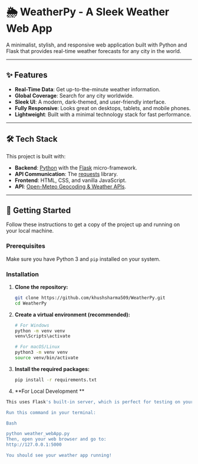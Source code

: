 
# 🌦️ WeatherPy - A Sleek Weather Web App

A minimalist, stylish, and responsive web application built with Python and Flask that provides real-time weather forecasts for any city in the world.


---

## ✨ Features

-   **Real-Time Data**: Get up-to-the-minute weather information.
-   **Global Coverage**: Search for any city worldwide.
-   **Sleek UI**: A modern, dark-themed, and user-friendly interface.
-   **Fully Responsive**: Looks great on desktops, tablets, and mobile phones.
-   **Lightweight**: Built with a minimal technology stack for fast performance.

---

## 🛠️ Tech Stack

This project is built with:

-   **Backend**: [Python](https://www.python.org/) with the [Flask](https://flask.palletsprojects.com/) micro-framework.
-   **API Communication**: The [requests](https://requests.readthedocs.io/en/latest/) library.
-   **Frontend**: HTML, CSS, and vanilla JavaScript.
-   **API**: [Open-Meteo Geocoding & Weather APIs](https://open-meteo.com/).

---

## 🚀 Getting Started

Follow these instructions to get a copy of the project up and running on your local machine.

### Prerequisites

Make sure you have Python 3 and `pip` installed on your system.

### Installation

1.  **Clone the repository:**
    ```bash
    git clone https://github.com/khushsharma509/WeatherPy.git
    cd WeatherPy
    ```

2.  **Create a virtual environment (recommended):**
    ```bash
    # For Windows
    python -m venv venv
    venv\Scripts\activate

    # For macOS/Linux
    python3 -m venv venv
    source venv/bin/activate
    ```

3.  **Install the required packages:**
    ```bash
    pip install -r requirements.txt
    ```

4. **For Local Development **
 ```bash
This uses Flask's built-in server, which is perfect for testing on your own computer.

Run this command in your terminal:

Bash

python weather_webApp.py
Then, open your web browser and go to:
http://127.0.0.1:5000

You should see your weather app running!
```
